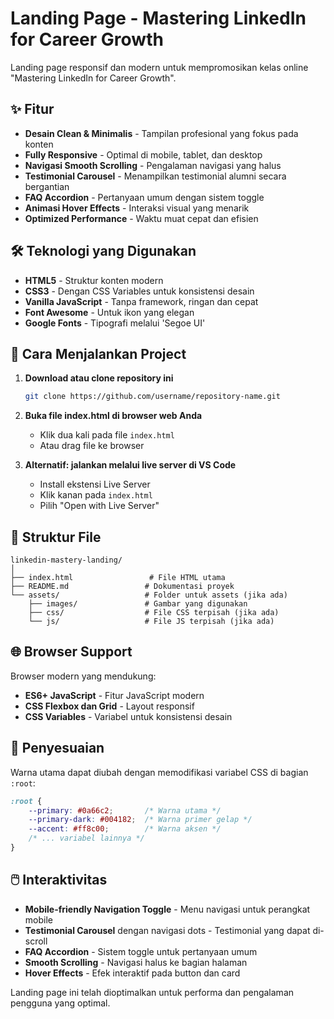 # Landing Page - Mastering LinkedIn for Career Growth

Landing page responsif dan modern untuk mempromosikan kelas online "Mastering LinkedIn for Career Growth".

## ✨ Fitur

- **Desain Clean & Minimalis** - Tampilan profesional yang fokus pada konten
- **Fully Responsive** - Optimal di mobile, tablet, dan desktop
- **Navigasi Smooth Scrolling** - Pengalaman navigasi yang halus
- **Testimonial Carousel** - Menampilkan testimonial alumni secara bergantian
- **FAQ Accordion** - Pertanyaan umum dengan sistem toggle
- **Animasi Hover Effects** - Interaksi visual yang menarik
- **Optimized Performance** - Waktu muat cepat dan efisien

## 🛠️ Teknologi yang Digunakan

- **HTML5** - Struktur konten modern
- **CSS3** - Dengan CSS Variables untuk konsistensi desain
- **Vanilla JavaScript** - Tanpa framework, ringan dan cepat
- **Font Awesome** - Untuk ikon yang elegan
- **Google Fonts** - Tipografi melalui 'Segoe UI'

## 🚀 Cara Menjalankan Project

1. **Download atau clone repository ini**
   ```bash
   git clone https://github.com/username/repository-name.git
   ```

2. **Buka file index.html di browser web Anda**
   - Klik dua kali pada file `index.html`
   - Atau drag file ke browser

3. **Alternatif: jalankan melalui live server di VS Code**
   - Install ekstensi Live Server
   - Klik kanan pada `index.html`
   - Pilih "Open with Live Server"

## 📁 Struktur File

```
linkedin-mastery-landing/
│
├── index.html                 # File HTML utama
├── README.md                 # Dokumentasi proyek
└── assets/                   # Folder untuk assets (jika ada)
    ├── images/               # Gambar yang digunakan
    ├── css/                  # File CSS terpisah (jika ada)
    └── js/                   # File JS terpisah (jika ada)
```

## 🌐 Browser Support

Browser modern yang mendukung:
- **ES6+ JavaScript** - Fitur JavaScript modern
- **CSS Flexbox dan Grid** - Layout responsif
- **CSS Variables** - Variabel untuk konsistensi desain

## 🎨 Penyesuaian

Warna utama dapat diubah dengan memodifikasi variabel CSS di bagian `:root`:

```css
:root {
    --primary: #0a66c2;       /* Warna utama */
    --primary-dark: #004182;  /* Warna primer gelap */
    --accent: #ff8c00;        /* Warna aksen */
    /* ... variabel lainnya */
}
```

## 🖱️ Interaktivitas

- **Mobile-friendly Navigation Toggle** - Menu navigasi untuk perangkat mobile
- **Testimonial Carousel** dengan navigasi dots - Testimonial yang dapat di-scroll
- **FAQ Accordion** - Sistem toggle untuk pertanyaan umum
- **Smooth Scrolling** - Navigasi halus ke bagian halaman
- **Hover Effects** - Efek interaktif pada button dan card

Landing page ini telah dioptimalkan untuk performa dan pengalaman pengguna yang optimal.
